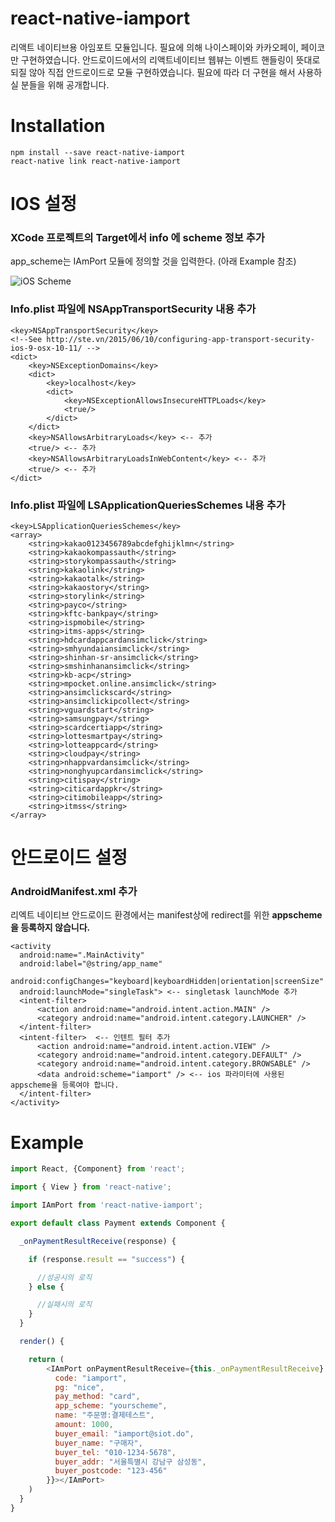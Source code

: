 # react-native-iamport

리액트 네이티브용 아임포트 모듈입니다. 필요에 의해 나이스페이와 카카오페이, 페이코만 구현하였습니다. 안드로이드에서의 리액트네이티브 웹뷰는 이벤트 핸들링이 뜻대로 되질 않아 직접 안드로이드로 모듈 구현하였습니다. 필요에 따라 더 구현을 해서 사용하실 분들을 위해 공개합니다.

# Installation

```
npm install --save react-native-iamport
react-native link react-native-iamport
```

# IOS 설정

### XCode 프로젝트의 Target에서 info 에 scheme 정보 추가

app_scheme는 IAmPort 모듈에 정의할 것을 입력한다. (아래 Example 참조)

![iOS Scheme](etc/scheme_ios.png)


### Info.plist 파일에 NSAppTransportSecurity 내용 추가

```
<key>NSAppTransportSecurity</key>
<!--See http://ste.vn/2015/06/10/configuring-app-transport-security-ios-9-osx-10-11/ -->
<dict>
	<key>NSExceptionDomains</key>
	<dict>
		<key>localhost</key>
		<dict>
			<key>NSExceptionAllowsInsecureHTTPLoads</key>
			<true/>
		</dict>
	</dict>
	<key>NSAllowsArbitraryLoads</key> <-- 추가
	<true/> <-- 추가
	<key>NSAllowsArbitraryLoadsInWebContent</key> <-- 추가
	<true/> <-- 추가
</dict>
```

### Info.plist 파일에 LSApplicationQueriesSchemes 내용 추가
```
<key>LSApplicationQueriesSchemes</key>
<array>
	<string>kakao0123456789abcdefghijklmn</string>
	<string>kakaokompassauth</string>
	<string>storykompassauth</string>
	<string>kakaolink</string>
	<string>kakaotalk</string>
	<string>kakaostory</string>
	<string>storylink</string>
	<string>payco</string>
	<string>kftc-bankpay</string>
	<string>ispmobile</string>
	<string>itms-apps</string>
	<string>hdcardappcardansimclick</string>
	<string>smhyundaiansimclick</string>
	<string>shinhan-sr-ansimclick</string>
	<string>smshinhanansimclick</string>
	<string>kb-acp</string>
	<string>mpocket.online.ansimclick</string>
	<string>ansimclickscard</string>
	<string>ansimclickipcollect</string>
	<string>vguardstart</string>
	<string>samsungpay</string>
	<string>scardcertiapp</string>
	<string>lottesmartpay</string>
	<string>lotteappcard</string>
	<string>cloudpay</string>
	<string>nhappvardansimclick</string>
	<string>nonghyupcardansimclick</string>
	<string>citispay</string>
	<string>citicardappkr</string>
	<string>citimobileapp</string>
	<string>itmss</string>
</array>
```

# 안드로이드 설정

### AndroidManifest.xml 추가

리엑트 네이티브 안드로이드 환경에서는 manifest상에 redirect를 위한 **appscheme을 등록하지 않습니다.**

```
<activity
  android:name=".MainActivity"
  android:label="@string/app_name"
  android:configChanges="keyboard|keyboardHidden|orientation|screenSize"
  android:launchMode="singleTask"> <-- singletask launchMode 추가
  <intent-filter>
	  <action android:name="android.intent.action.MAIN" />
	  <category android:name="android.intent.category.LAUNCHER" />
  </intent-filter>
  <intent-filter>  <-- 인텐트 필터 추가
	  <action android:name="android.intent.action.VIEW" />
	  <category android:name="android.intent.category.DEFAULT" />
	  <category android:name="android.intent.category.BROWSABLE" />
	  <data android:scheme="iamport" /> <-- ios 파라미터에 사용된 appscheme을 등록여야 합니다.
  </intent-filter>
</activity>
```

# Example

```javascript
import React, {Component} from 'react';

import { View } from 'react-native';

import IAmPort from 'react-native-iamport';

export default class Payment extends Component {

  _onPaymentResultReceive(response) {

    if (response.result == "success") {

	  //성공시의 로직
    } else {

      //실패시의 로직
    }
  }

  render() {

    return (
		<IAmPort onPaymentResultReceive={this._onPaymentResultReceive} params={{
	      code: "iamport",
		  pg: "nice",
	      pay_method: "card",
	      app_scheme: "yourscheme",
	      name: "주문명:결제테스트",
	      amount: 1000,
	      buyer_email: "iamport@siot.do",
	      buyer_name: "구매자",
	      buyer_tel: "010-1234-5678",
	      buyer_addr: "서울특별시 강남구 삼성동",
	      buyer_postcode: "123-456"
	    }}></IAmPort>
    )
  }
}
```
